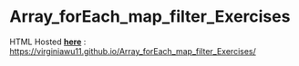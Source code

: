 # Array_forEach_map_filter_Exercises

HTML Hosted [**here**](https://virginiawu11.github.io/Array_forEach_map_filter_Exercises/) : https://virginiawu11.github.io/Array_forEach_map_filter_Exercises/
